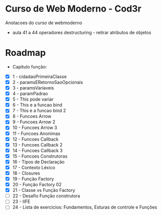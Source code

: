 # Curso de Web Moderno - Cod3r
Anotacoes do curso de webmoderno

- aula 41 a 44 operadores destructuring - retirar atributos de objetos

# Roadmap

- Capitulo função:
- [x] 1 - cidadaoPrimeiraClasse
- [x] 2 - paramsERetornoSaoOpcionais
- [x] 3 - paramsVariaveis
- [x] 4 - paramPadrao
- [x] 5 - This pode variar
- [x] 6 - This e a funcao bind
- [x] 7 - This e a funcao bind 2
- [x] 8 - Funcoes Arrow
- [x] 9 - Funcoes Arrow 2
- [x] 10 - Funcoes Arrow 3
- [x] 11 - Funcoes Anonimas
- [x] 12 - Funcoes Callback
- [x] 13 - Funcoes Callback 2
- [x] 14 - Funcoes Callback 3
- [x] 15 - Funcoes Construtoras
- [x] 16 - Tipos de Declaração
- [x] 17 - Contexto Léxico
- [x] 18 - Closures
- [x] 19 - Função Factory
- [x] 20 - Função Factory 02
- [x] 21 - Classe vs Função Factory
- [ ] 22 - Desafio Função construtora
- [ ] 23 - IIFE
- [ ] 24 - Lista de exercicios: Fundamentos, Esturas de controle e Funções
